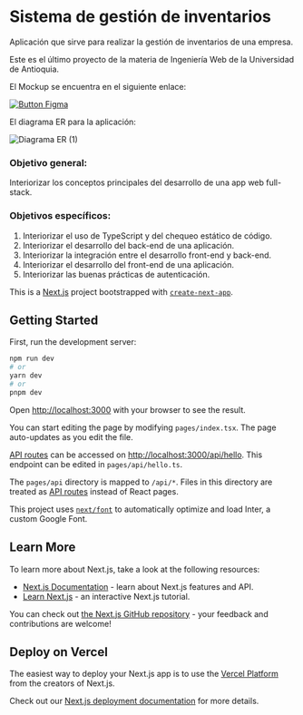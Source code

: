# Sistema de gestión de inventarios

Aplicación que sirve para realizar la gestión de inventarios de una empresa.

Este es el último proyecto de la materia de Ingeniería Web de la Universidad de Antioquia.

El Mockup se encuentra en el siguiente enlace:

[![Button Figma]][Figma Link] 

El diagrama ER para la aplicación:

![Diagrama ER (1)](https://github.com/mariohramirez/SistemaGestionInventarios/assets/57969717/de94c070-2777-4c63-8a28-982382d53a3d)

### Objetivo general: 
Interiorizar los conceptos principales del desarrollo de una app web full-stack.
### Objetivos específicos:
1. Interiorizar el uso de TypeScript y del chequeo estático de código.
2. Interiorizar el desarrollo del back-end de una aplicación.
3. Interiorizar la integración entre el desarrollo front-end y back-end.
4. Interiorizar el desarrollo del front-end de una aplicación.
5. Interiorizar las buenas prácticas de autenticación.

[Figma Link]: https://www.figma.com/file/okSfyPkxGH6QSgBo53u5z8/Sistema-de-Gesti%C3%B3n-de-Inventarios?type=design&node-id=0%3A1&t=uXjOiXhnlBlxv4CC-1
[Button Figma]: https://img.shields.io/badge/Mockup-Figma-blueviolet?style=for-the-badge

This is a [Next.js](https://nextjs.org/) project bootstrapped with [`create-next-app`](https://github.com/vercel/next.js/tree/canary/packages/create-next-app).

## Getting Started

First, run the development server:

```bash
npm run dev
# or
yarn dev
# or
pnpm dev
```

Open [http://localhost:3000](http://localhost:3000) with your browser to see the result.

You can start editing the page by modifying `pages/index.tsx`. The page auto-updates as you edit the file.

[API routes](https://nextjs.org/docs/api-routes/introduction) can be accessed on [http://localhost:3000/api/hello](http://localhost:3000/api/hello). This endpoint can be edited in `pages/api/hello.ts`.

The `pages/api` directory is mapped to `/api/*`. Files in this directory are treated as [API routes](https://nextjs.org/docs/api-routes/introduction) instead of React pages.

This project uses [`next/font`](https://nextjs.org/docs/basic-features/font-optimization) to automatically optimize and load Inter, a custom Google Font.

## Learn More

To learn more about Next.js, take a look at the following resources:

- [Next.js Documentation](https://nextjs.org/docs) - learn about Next.js features and API.
- [Learn Next.js](https://nextjs.org/learn) - an interactive Next.js tutorial.

You can check out [the Next.js GitHub repository](https://github.com/vercel/next.js/) - your feedback and contributions are welcome!

## Deploy on Vercel

The easiest way to deploy your Next.js app is to use the [Vercel Platform](https://vercel.com/new?utm_medium=default-template&filter=next.js&utm_source=create-next-app&utm_campaign=create-next-app-readme) from the creators of Next.js.

Check out our [Next.js deployment documentation](https://nextjs.org/docs/deployment) for more details.
